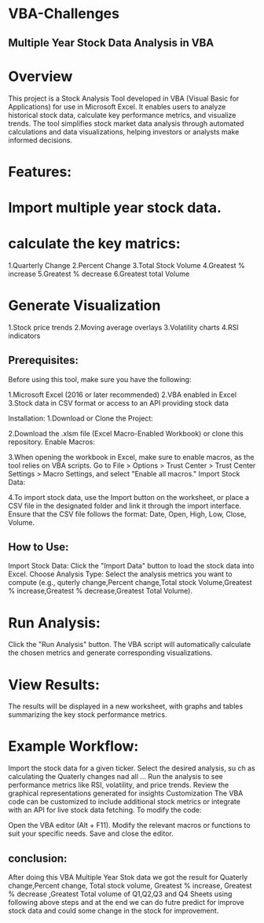# VBA-Challenges
## Multiple Year Stock Data Analysis in VBA
# Overview
This project is a Stock Analysis Tool developed in VBA (Visual Basic for Applications) for use in Microsoft Excel. It enables users to analyze historical stock data, calculate key performance metrics, and visualize trends. The tool simplifies stock market data analysis through automated calculations and data visualizations, helping investors or analysts make informed decisions.
# Features:
# Import multiple year stock data.

# calculate the key matrics:
  1.Quarterly Change
  2.Percent Change
  3.Total Stock Volume
  4.Greatest % increase
  5.Greatest % decrease
  6.Greatest total Volume

# Generate Visualization
 1.Stock price trends
 2.Moving average overlays
 3.Volatility charts
 4.RSI indicators

## Prerequisites:
Before using this tool, make sure you have the following:

 1.Microsoft Excel (2016 or later recommended)
 2.VBA enabled in Excel
 3.Stock data in CSV format or access to an API providing stock data

Installation:
1.Download or Clone the Project:

2.Download the .xlsm file (Excel Macro-Enabled Workbook) or clone this repository.
Enable Macros:

3.When opening the workbook in Excel, make sure to enable macros, as the tool relies on VBA scripts.
Go to File > Options > Trust Center > Trust Center Settings > Macro Settings, and select "Enable all macros."
Import Stock Data:

4.To import stock data, use the Import button on the worksheet, or place a CSV file in the designated folder and link it through the import interface.
Ensure that the CSV file follows the format: Date, Open, High, Low, Close, Volume.

## How to Use:
Import Stock Data: Click the "Import Data" button to load the stock data into Excel.
Choose Analysis Type: Select the analysis metrics you want to compute (e.g., quterly change,Percent change,Total stock Volume,Greatest % increase,Greatest % decrease,Greatest Total Volume).

# Run Analysis:
Click the "Run Analysis" button. The VBA script will automatically calculate the chosen metrics and generate corresponding visualizations.

# View Results:
The results will be displayed in a new worksheet, with graphs and tables summarizing the key stock performance metrics.

# Example Workflow:
Import the stock data for a given ticker.
Select the desired analysis, su ch as calculating the Quaterly changes nad all ...
Run the analysis to see performance metrics like RSI, volatility, and price trends.
Review the graphical representations generated for insights
Customization
The VBA code can be customized to include additional stock metrics or integrate with an API for live stock data fetching. To modify the code:

Open the VBA editor (Alt + F11).
Modify the relevant macros or functions to suit your specific needs.
Save and close the editor.

## conclusion:
After doing this VBA Multiple Year Stok data we got the result for  Quaterly change,Percent change, Total stock volume, Greatest % increase, Greatest % decrease ,Greatest Total volume of Q1,Q2,Q3 and Q4 Sheets using following above steps and at the end we can do futre predict for improve stock data and could some change in the stock for improvement.
